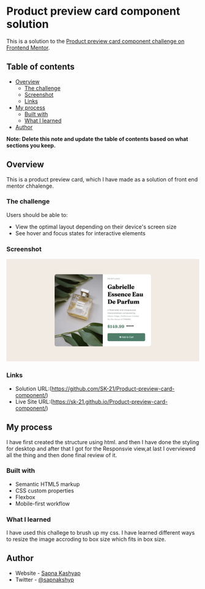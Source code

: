 # Product preview card component solution

This is a solution to the [Product preview card component challenge on Frontend Mentor](https://www.frontendmentor.io/challenges/product-preview-card-component-GO7UmttRfa).

## Table of contents

- [Overview](#overview)
  - [The challenge](#the-challenge)
  - [Screenshot](#screenshot)
  - [Links](#links)
- [My process](#my-process)
  - [Built with](#built-with)
  - [What I learned](#what-i-learned)
- [Author](#author)


**Note: Delete this note and update the table of contents based on what sections you keep.**

## Overview
This is a product preview card, which I have made as a solution of front end mentor chhalenge.
### The challenge

Users should be able to:

- View the optimal layout depending on their device's screen size
- See hover and focus states for interactive elements

### Screenshot

![](./images/Screenshot%202022-11-03%20at%2010.56.56%20AM.png)


### Links

- Solution URL:(https://github.com/SK-21/Product-preview-card-component/)
- Live Site URL:(https://sk-21.github.io/Product-preview-card-component/)

## My process
I have first created the structure using html. and then I have done the styling for desktop and after that I got for the Responsvie view,at last I overviewed all the thing and then done final review of it. 

### Built with

- Semantic HTML5 markup
- CSS custom properties
- Flexbox
- Mobile-first workflow


### What I learned
I have used this challege to brush up my css. I have learned different ways to resize the image accroding to box size which fits in box size.




## Author

- Website - [Sapna Kashyap](https://sapnakshyap.com)
- Twitter - [@sapnakshyp](https://twitter.com/SapnaKshyp)


